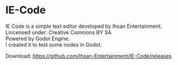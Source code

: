 # IE-Code
IE Code is a simple text editor developed by Ihsan Entertainment. <br />
Lincensed under: Creative Commons BY SA <br />
Powered by Godot Engine. <br />
I created it to test some nodes in Godot.

Download: https://github.com/Ihsan-Entertainment/IE-Code/releases
